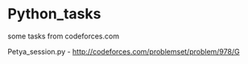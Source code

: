 # Python_tasks
some tasks from codeforces.com

Petya_session.py - http://codeforces.com/problemset/problem/978/G
